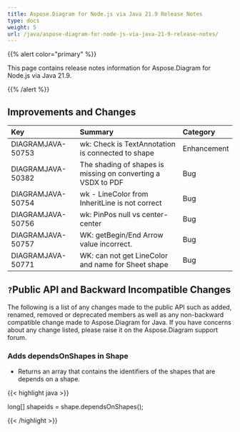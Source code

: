 ```yaml
---
title: Aspose.Diagram for Node.js via Java 21.9 Release Notes
type: docs
weight: 5
url: /java/aspose-diagram-for-node-js-via-java-21-9-release-notes/
---
```


{{% alert color="primary" %}}

This page contains release notes information for Aspose.Diagram for Node.js via Java 21.9.

{{% /alert %}}
## **Improvements and Changes** ##

|**Key**|**Summary**|**Category**|
| :- | :- | :- |
|DIAGRAMJAVA-50753|wk: Check is TextAnnotation is connected to shape|Enhancement|
|DIAGRAMJAVA-50382|The shading of shapes is missing on converting a VSDX to PDF|Bug|
|DIAGRAMJAVA-50754|wk - LineColor from InheritLine is not correct|Bug|
|DIAGRAMJAVA-50756|wk: PinPos null vs center-center|Bug|
|DIAGRAMJAVA-50757|WK: getBegin/End Arrow value incorrect.|Bug|
|DIAGRAMJAVA-50771|WK: can not get LineColor and name for Sheet shape|Bug|
## `?`**Public API and Backward Incompatible Changes**
The following is a list of any changes made to the public API such as added, renamed, removed or deprecated members as well as any non-backward compatible change made to Aspose.Diagram for Java. If you have concerns about any change listed, please raise it on the Aspose.Diagram support forum.

### **Adds dependsOnShapes in Shape**
- Returns an array that contains the identifiers of the shapes that are depends on a shape.



{{< highlight java >}}

long[] shapeids = shape.dependsOnShapes();

{{< /highlight >}}
